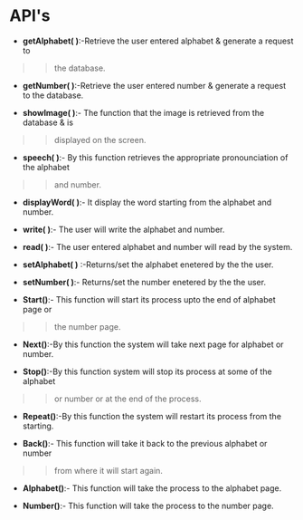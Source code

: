 # API's #

  * **getAlphabet( )**:-Retrieve the user entered alphabet & generate a request to
> > the database.

  * **getNumber( )**:-Retrieve the user entered number & generate a request to the database.

  * **showImage( )**:- The function that the image is retrieved from the database & is
> > displayed on the screen.

  * **speech( )**:- By this function retrieves the appropriate pronounciation of the alphabet
> > and number.

  * **displayWord( )**:- It display the word starting from the alphabet and number.

  * **write( )**:- The user will write the alphabet and number.

  * **read( )**:- The user entered alphabet and number will read by the system.

  * **setAlphabet( )** :-Returns/set the alphabet enetered by the the user.

  * **setNumber( )**:- Returns/set the number enetered by the the user.

  * **Start()**:- This function will start its process upto the end of alphabet page or
> > the number page.

  * **Next()**:-By this function the system will take next page for alphabet or number.

  * **Stop()**:-By this function system will stop its process at some of the alphabet
> > or number or at the end of the process.

  * **Repeat()**:-By this function the system will restart its process from the starting.

  * **Back()**:- This function will take it back to the previous alphabet or number
> > from where it will start again.

  * **Alphabet()**:- This function will take the process to the alphabet page.

  * **Number()**:- This function will take the process to the number page.
